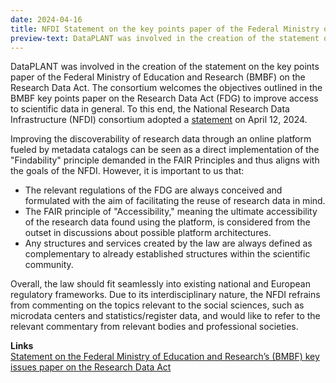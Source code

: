```yaml
---
date: 2024-04-16
title: NFDI Statement on the key points paper of the Federal Ministry of Education and Research
preview-text: DataPLANT was involved in the creation of the statement on the key points paper of the Federal Ministry of Education and Research on the Research Data Act. The consortium welcomes the objectives outlined in the BMBF key points paper on the Research Data Act to improve access to scientific data in general. To this end, the National Research Data Infrastructure consortium adopted a statement...
---
```


DataPLANT was involved in the creation of the statement on the key points paper of the Federal Ministry of Education and Research (BMBF) on the Research Data Act. The consortium welcomes the objectives outlined in the BMBF key points paper on the Research Data Act (FDG) to improve access to scientific data in general. To this end, the National Research Data Infrastructure (NFDI) consortium adopted a [statement](https://www.nfdi.de/statement-zum-eckpunktepapier-des-bundesministeriums-fuer-bildung-und-forschung-bmbf-zum-forschungsdatengesetz/) on April 12, 2024.

Improving the discoverability of research data through an online platform fueled by metadata catalogs can be seen as a direct implementation of the "Findability" principle demanded in the FAIR Principles and thus aligns with the goals of the NFDI. However, it is important to us that:

* The relevant regulations of the FDG are always conceived and formulated with the aim of facilitating the reuse of research data in mind.
* The FAIR principle of "Accessibility," meaning the ultimate accessibility of the research data found using the platform, is considered from the outset in discussions about possible platform architectures.
* Any structures and services created by the law are always defined as complementary to already established structures within the scientific community.

Overall, the law should fit seamlessly into existing national and European regulatory frameworks. Due to its interdisciplinary nature, the NFDI refrains from commenting on the topics relevant to the social sciences, such as microdata centers and statistics/register data, and would like to refer to the relevant commentary from relevant bodies and professional societies.

**Links**    
[Statement on the Federal Ministry of Education and Research’s (BMBF) key issues paper on the Research Data Act](https://www.nfdi.de/statement-zum-eckpunktepapier-des-bundesministeriums-fuer-bildung-und-forschung-bmbf-zum-forschungsdatengesetz/)   
